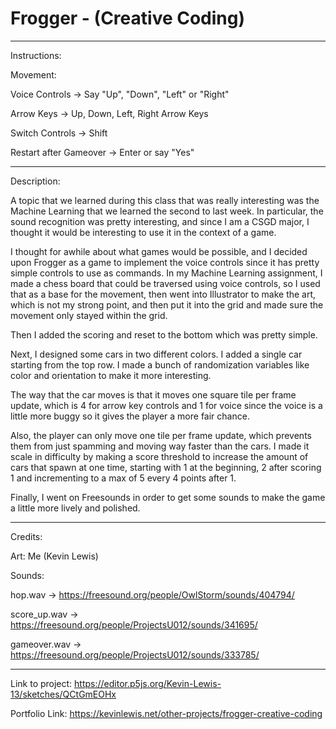 # Frogger - (Creative Coding)
-------------------------------------------
Instructions:

Movement:

Voice Controls -> Say "Up", "Down", "Left" or "Right"

Arrow Keys -> Up, Down, Left, Right Arrow Keys

Switch Controls -> Shift

Restart after Gameover -> Enter or say "Yes"

-------------------------------------------
Description:

A topic that we learned during this class that was really interesting was
the Machine Learning that we learned the second to last week. In particular,
the sound recognition was pretty interesting, and since I am a CSGD major, I thought
it would be interesting to use it in the context of a game. 

I thought for awhile about what games would be possible, and I decided upon Frogger as a game to implement
the voice controls since it has pretty simple controls to use as commands. In my
Machine Learning assignment, I made a chess board that could be traversed using voice
controls, so I used that as a base for the movement, then went into Illustrator to make
the art, which is not my strong point, and then put it into the grid and made sure the
movement only stayed within the grid. 

Then I added the scoring and reset to the bottom
which was pretty simple. 

Next, I designed some cars in two different colors. I added
a single car starting from the top row. I made a bunch of randomization variables
like color and orientation to make it more interesting.

The way that the car moves is
that it moves one square tile per frame update, which is 4 for arrow key controls and 1 for
voice since the voice is a little more buggy so it gives the player a more fair chance.

Also, the player can only move one tile per frame update, which prevents them from just
spamming and moving way faster than the cars. I made it scale in difficulty by making a score
threshold to increase the amount of cars that spawn at one time, starting with 1 at the
beginning, 2 after scoring 1 and incrementing to a max of 5 every 4 points after 1.

Finally, I went on Freesounds in order to get some sounds to make the game a little more
lively and polished.

-------------------------------------------
Credits:

Art: Me (Kevin Lewis)

Sounds:

hop.wav -> https://freesound.org/people/OwlStorm/sounds/404794/

score_up.wav -> https://freesound.org/people/ProjectsU012/sounds/341695/

gameover.wav -> https://freesound.org/people/ProjectsU012/sounds/333785/

-------------------------------------------
Link to project: https://editor.p5js.org/Kevin-Lewis-13/sketches/QCtGmEOHx

Portfolio Link: https://kevinlewis.net/other-projects/frogger-creative-coding
